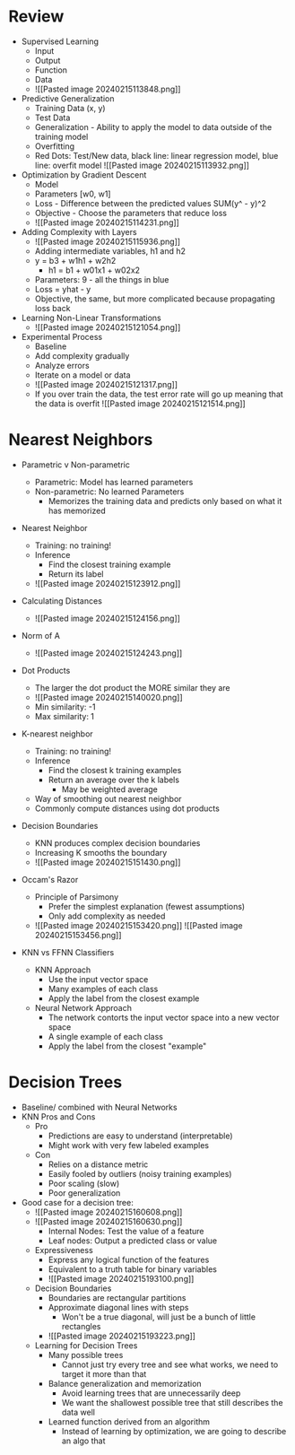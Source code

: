 
# Review
- Supervised Learning
	- Input
	- Output
	- Function
	- Data
	- ![[Pasted image 20240215113848.png]]
- Predictive Generalization
	- Training Data (x, y)
	- Test Data
	- Generalization - Ability to apply the model to data outside of the training model
	- Overfitting
	- Red Dots: Test/New data, black line: linear regression model, blue line: overfit model ![[Pasted image 20240215113932.png]]
- Optimization by Gradient Descent
	- Model
	- Parameters [w0, w1]
	- Loss - Difference between the predicted values SUM(y^ - y)^2
	- Objective - Choose the parameters that reduce loss
	- ![[Pasted image 20240215114231.png]]
- Adding Complexity with Layers
	- ![[Pasted image 20240215115936.png]]
	- Adding intermediate variables, h1 and h2
	- y = b3 + w1h1 + w2h2
		- h1 = b1 + w01x1 + w02x2
	- Parameters: 9 - all the things in blue
	- Loss = yhat - y
	- Objective, the same, but more complicated because propagating loss back
- Learning Non-Linear Transformations
	- ![[Pasted image 20240215121054.png]]
- Experimental Process
	- Baseline
	- Add complexity gradually
	- Analyze errors
	- Iterate on a model or data
	- ![[Pasted image 20240215121317.png]]
	- If you over train the data, the test error rate will go up meaning that the data is overfit ![[Pasted image 20240215121514.png]]

# Nearest Neighbors
- Parametric v Non-parametric
	- Parametric: Model has learned parameters
	- Non-parametric: No learned Parameters
		- Memorizes the training data and predicts only based on what it has memorized
- Nearest Neighbor
	- Training: no training!
	- Inference
		- Find the closest training example
		- Return its label
	- ![[Pasted image 20240215123912.png]]
- Calculating Distances
	- ![[Pasted image 20240215124156.png]]
- Norm of A
	- ![[Pasted image 20240215124243.png]]
- Dot Products
	- The larger the dot product the MORE similar they are
	- ![[Pasted image 20240215140020.png]]
	- Min similarity: -1
	- Max similarity: 1
- K-nearest neighbor
	- Training: no training!
	- Inference
		- Find the closest k training examples
		- Return an average over the k labels
			- May be weighted average
	- Way of smoothing out nearest neighbor
	- Commonly compute distances using dot products
- Decision Boundaries
	- KNN produces complex decision boundaries
	- Increasing K smooths the boundary
	- ![[Pasted image 20240215151430.png]]
- Occam's Razor
	- Principle of Parsimony
		- Prefer the simplest explanation (fewest assumptions)
		- Only add complexity as needed
	- ![[Pasted image 20240215153420.png]] ![[Pasted image 20240215153456.png]]

- KNN vs FFNN Classifiers
	- KNN Approach
		- Use the input vector space
		- Many examples of each class
		- Apply the label from the closest example
	- Neural Network Approach
		- The network contorts the input vector space into a new vector space
		- A single example of each class
		- Apply the label from the closest "example"

# Decision Trees
- Baseline/ combined with Neural Networks
- KNN Pros and Cons
	- Pro 
		- Predictions are easy to understand (interpretable)
		- Might work with very few labeled examples
	- Con
		- Relies on a distance metric
		- Easily fooled by outliers (noisy training examples)
		- Poor scaling (slow)
		- Poor generalization
- Good case for a decision tree:
	- ![[Pasted image 20240215160608.png]]
	- ![[Pasted image 20240215160630.png]]
		- Internal Nodes: Test the value of a feature
		- Leaf nodes: Output a predicted class or value
	- Expressiveness
		- Express any logical function of the features
		- Equivalent to a truth table for binary variables
		- ![[Pasted image 20240215193100.png]]
	- Decision Boundaries
		- Boundaries are rectangular partitions
		- Approximate diagonal lines with steps
			- Won't be a true diagonal, will just be a bunch of little rectangles
		- ![[Pasted image 20240215193223.png]]
	- Learning for Decision Trees
		- Many possible trees 
			- Cannot just try every tree and see what works, we need to target it more than that
		- Balance generalization and memorization
			- Avoid learning trees that are unnecessarily deep
			- We want the shallowest possible tree that still describes the data well
		- Learned function derived from an algorithm
			- Instead of learning by optimization, we are going to describe an algo that 